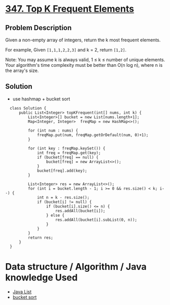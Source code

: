# [347. Top K Frequent Elements](https://leetcode.com/problems/top-k-frequent-elements/description/)
## Problem Description
Given a non-empty array of integers, return the k most frequent elements.

For example,
Given `[1,1,1,2,2,3]` and k = 2, return `[1,2]`.

Note: 
You may assume k is always valid, 1 ≤ k ≤ number of unique elements.
Your algorithm's time complexity must be better than O(n log n), where n is the array's size.

## Solution
- use hashmap + bucket sort
```
  class Solution {
      public List<Integer> topKFrequent(int[] nums, int k) {
          List<Integer>[] bucket = new List[nums.length+1];
          Map<Integer, Integer>  freqMap = new HashMap<>();

          for (int num : nums) {
              freqMap.put(num, freqMap.getOrDefault(num, 0)+1);
          }

          for (int key : freqMap.keySet()) {
              int freq = freqMap.get(key);
              if (bucket[freq] == null) {
                  bucket[freq] = new ArrayList<>();
              }
              bucket[freq].add(key);
          }

          List<Integer> res = new ArrayList<>();
          for (int i = bucket.length - 1; i >= 0 && res.size() < k; i--) {
              int n = k - res.size();
              if (bucket[i] != null) {
                  if (bucket[i].size() <= n) {
                      res.addAll(bucket[i]);
                  } else {
                      res.addAll(bucket[i].subList(0, n));
                  }
              }
          }
          return res;
      }
  }
```

# Data structure / Algorithm / Java knowledge Used
- [Java List](http://www.geeksforgeeks.org/list-interface-java-examples/)
- [bucket sort](http://www.geeksforgeeks.org/bucket-sort-2/)
